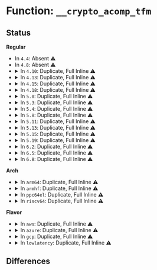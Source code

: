 # Function: <code>__crypto_acomp_tfm</code>

## Status
<b>Regular</b>
<ul>
<li>
In <code>4.4</code>: Absent ⚠️
</li>
<li>
In <code>4.8</code>: Absent ⚠️
</li>
<li>
<details>
<summary>In <code>4.10</code>: Duplicate, Full Inline ⚠️</summary>

**Collision:** Static Duplication

**Inline:** Full

**Transformation:** False

**Instances:**

```
In crypto/acompress.c (ffffffff813fa569)
Location: include/crypto/acompress.h:125
Inline: True
Inline callers:
  - crypto/acompress.c:crypto_acomp_init_tfm
  - crypto/acompress.c:crypto_acomp_exit_tfm
```
```
In crypto/scompress.c (0)
Location: include/crypto/acompress.h:125
Inline: True
```
</details>
</li>
<li>
<details>
<summary>In <code>4.13</code>: Duplicate, Full Inline ⚠️</summary>

**Collision:** Static Duplication

**Inline:** Full

**Transformation:** False

**Instances:**

```
In crypto/acompress.c (ffffffff81406d40)
Location: include/crypto/acompress.h:125
Inline: True
Inline callers:
  - crypto/acompress.c:crypto_acomp_init_tfm
  - crypto/acompress.c:crypto_acomp_exit_tfm
```
```
In crypto/scompress.c (0)
Location: include/crypto/acompress.h:125
Inline: True
```
</details>
</li>
<li>
<details>
<summary>In <code>4.15</code>: Duplicate, Full Inline ⚠️</summary>

**Collision:** Static Duplication

**Inline:** Full

**Transformation:** False

**Instances:**

```
In crypto/acompress.c (ffffffff8142f680)
Location: include/crypto/acompress.h:125
Inline: True
Inline callers:
  - crypto/acompress.c:crypto_acomp_init_tfm
  - crypto/acompress.c:crypto_acomp_exit_tfm
```
```
In crypto/scompress.c (0)
Location: include/crypto/acompress.h:125
Inline: True
```
</details>
</li>
<li>
<details>
<summary>In <code>4.18</code>: Duplicate, Full Inline ⚠️</summary>

**Collision:** Static Duplication

**Inline:** Full

**Transformation:** False

**Instances:**

```
In crypto/acompress.c (ffffffff81462390)
Location: include/crypto/acompress.h:125
Inline: True
Inline callers:
  - crypto/acompress.c:acomp_request_free
  - crypto/acompress.c:crypto_acomp_init_tfm
  - crypto/acompress.c:crypto_acomp_exit_tfm
```
```
In crypto/scompress.c (ffffffff81462c15)
Location: include/crypto/acompress.h:125
Inline: True
Inline callers:
  - crypto/scompress.c:crypto_acomp_scomp_free_ctx
  - crypto/scompress.c:crypto_acomp_scomp_alloc_ctx
  - crypto/scompress.c:crypto_init_scomp_ops_async
  - crypto/scompress.c:scomp_acomp_comp_decomp
```
</details>
</li>
<li>
<details>
<summary>In <code>5.0</code>: Duplicate, Full Inline ⚠️</summary>

**Collision:** Static Duplication

**Inline:** Full

**Transformation:** False

**Instances:**

```
In crypto/acompress.c (ffffffff8147fff0)
Location: include/crypto/acompress.h:125
Inline: True
Inline callers:
  - crypto/acompress.c:acomp_request_free
  - crypto/acompress.c:crypto_acomp_init_tfm
  - crypto/acompress.c:crypto_acomp_exit_tfm
```
```
In crypto/scompress.c (ffffffff81480895)
Location: include/crypto/acompress.h:125
Inline: True
Inline callers:
  - crypto/scompress.c:crypto_acomp_scomp_free_ctx
  - crypto/scompress.c:crypto_acomp_scomp_alloc_ctx
  - crypto/scompress.c:crypto_init_scomp_ops_async
  - crypto/scompress.c:scomp_acomp_comp_decomp
```
</details>
</li>
<li>
<details>
<summary>In <code>5.3</code>: Duplicate, Full Inline ⚠️</summary>

**Collision:** Static Duplication

**Inline:** Full

**Transformation:** False

**Instances:**

```
In crypto/acompress.c (ffffffff814ae243)
Location: include/crypto/acompress.h:120
Inline: True
Inline callers:
  - crypto/acompress.c:acomp_request_free
  - crypto/acompress.c:crypto_acomp_init_tfm
  - crypto/acompress.c:crypto_acomp_exit_tfm
```
```
In crypto/scompress.c (ffffffff814aea85)
Location: include/crypto/acompress.h:120
Inline: True
Inline callers:
  - crypto/scompress.c:crypto_acomp_scomp_free_ctx
  - crypto/scompress.c:crypto_acomp_scomp_alloc_ctx
  - crypto/scompress.c:crypto_init_scomp_ops_async
  - crypto/scompress.c:scomp_acomp_comp_decomp
```
</details>
</li>
<li>
<details>
<summary>In <code>5.4</code>: Duplicate, Full Inline ⚠️</summary>

**Collision:** Static Duplication

**Inline:** Full

**Transformation:** False

**Instances:**

```
In crypto/acompress.c (ffffffff814c8ed3)
Location: include/crypto/acompress.h:120
Inline: True
Inline callers:
  - crypto/acompress.c:acomp_request_free
  - crypto/acompress.c:crypto_acomp_init_tfm
  - crypto/acompress.c:crypto_acomp_exit_tfm
```
```
In crypto/scompress.c (ffffffff814c9715)
Location: include/crypto/acompress.h:120
Inline: True
Inline callers:
  - crypto/scompress.c:crypto_acomp_scomp_free_ctx
  - crypto/scompress.c:crypto_acomp_scomp_alloc_ctx
  - crypto/scompress.c:crypto_init_scomp_ops_async
  - crypto/scompress.c:scomp_acomp_comp_decomp
```
</details>
</li>
<li>
<details>
<summary>In <code>5.8</code>: Duplicate, Full Inline ⚠️</summary>

**Collision:** Static Duplication

**Inline:** Full

**Transformation:** False

**Instances:**

```
In crypto/acompress.c (ffffffff815282d3)
Location: include/crypto/acompress.h:120
Inline: True
Inline callers:
  - crypto/acompress.c:acomp_request_free
  - crypto/acompress.c:crypto_acomp_init_tfm
  - crypto/acompress.c:crypto_acomp_exit_tfm
```
```
In crypto/scompress.c (ffffffff81528ad5)
Location: include/crypto/acompress.h:120
Inline: True
Inline callers:
  - crypto/scompress.c:crypto_acomp_scomp_free_ctx
  - crypto/scompress.c:crypto_acomp_scomp_alloc_ctx
  - crypto/scompress.c:crypto_init_scomp_ops_async
  - crypto/scompress.c:scomp_acomp_comp_decomp
```
</details>
</li>
<li>
<details>
<summary>In <code>5.11</code>: Duplicate, Full Inline ⚠️</summary>

**Collision:** Static Duplication

**Inline:** Full

**Transformation:** False

**Instances:**

```
In mm/zswap.c (ffffffff812cd56d)
Location: include/crypto/acompress.h:138
Inline: True
Inline callers:
  - mm/zswap.c:zswap_frontswap_load
  - mm/zswap.c:zswap_frontswap_store
  - mm/zswap.c:zswap_writeback_entry
```
```
In crypto/acompress.c (ffffffff81545283)
Location: include/crypto/acompress.h:138
Inline: True
Inline callers:
  - crypto/acompress.c:acomp_request_free
  - crypto/acompress.c:crypto_acomp_init_tfm
  - crypto/acompress.c:crypto_acomp_exit_tfm
```
```
In crypto/scompress.c (ffffffff81545aa5)
Location: include/crypto/acompress.h:138
Inline: True
Inline callers:
  - crypto/scompress.c:crypto_acomp_scomp_free_ctx
  - crypto/scompress.c:crypto_acomp_scomp_alloc_ctx
  - crypto/scompress.c:crypto_init_scomp_ops_async
  - crypto/scompress.c:scomp_acomp_comp_decomp
```
</details>
</li>
<li>
<details>
<summary>In <code>5.13</code>: Duplicate, Full Inline ⚠️</summary>

**Collision:** Static Duplication

**Inline:** Full

**Transformation:** False

**Instances:**

```
In mm/zswap.c (ffffffff812d3fc5)
Location: include/crypto/acompress.h:138
Inline: True
Inline callers:
  - mm/zswap.c:zswap_frontswap_load
  - mm/zswap.c:zswap_frontswap_store
  - mm/zswap.c:zswap_writeback_entry
```
```
In crypto/acompress.c (ffffffff8154d913)
Location: include/crypto/acompress.h:138
Inline: True
Inline callers:
  - crypto/acompress.c:acomp_request_free
  - crypto/acompress.c:crypto_acomp_init_tfm
  - crypto/acompress.c:crypto_acomp_exit_tfm
```
```
In crypto/scompress.c (ffffffff8154e125)
Location: include/crypto/acompress.h:138
Inline: True
Inline callers:
  - crypto/scompress.c:crypto_acomp_scomp_free_ctx
  - crypto/scompress.c:crypto_acomp_scomp_alloc_ctx
  - crypto/scompress.c:crypto_init_scomp_ops_async
  - crypto/scompress.c:scomp_acomp_comp_decomp
```
</details>
</li>
<li>
<details>
<summary>In <code>5.15</code>: Duplicate, Full Inline ⚠️</summary>

**Collision:** Static Duplication

**Inline:** Full

**Transformation:** False

**Instances:**

```
In mm/zswap.c (ffffffff81319c6f)
Location: include/crypto/acompress.h:138
Inline: True
Inline callers:
  - mm/zswap.c:zswap_frontswap_load
  - mm/zswap.c:zswap_frontswap_store
  - mm/zswap.c:zswap_writeback_entry
```
```
In crypto/acompress.c (ffffffff815ae0f3)
Location: include/crypto/acompress.h:138
Inline: True
Inline callers:
  - crypto/acompress.c:acomp_request_free
  - crypto/acompress.c:crypto_acomp_init_tfm
  - crypto/acompress.c:crypto_acomp_exit_tfm
```
```
In crypto/scompress.c (ffffffff815ae995)
Location: include/crypto/acompress.h:138
Inline: True
Inline callers:
  - crypto/scompress.c:crypto_acomp_scomp_free_ctx
  - crypto/scompress.c:crypto_acomp_scomp_alloc_ctx
  - crypto/scompress.c:crypto_init_scomp_ops_async
  - crypto/scompress.c:scomp_acomp_comp_decomp
```
</details>
</li>
<li>
<details>
<summary>In <code>5.19</code>: Duplicate, Full Inline ⚠️</summary>

**Collision:** Static Duplication

**Inline:** Full

**Transformation:** False

**Instances:**

```
In mm/zswap.c (0)
Location: include/crypto/acompress.h:138
Inline: True
```
```
In crypto/acompress.c (ffffffff816564f5)
Location: include/crypto/acompress.h:138
Inline: True
Inline callers:
  - crypto/acompress.c:crypto_acomp_init_tfm
  - crypto/acompress.c:crypto_acomp_exit_tfm
```
```
In crypto/scompress.c (0)
Location: include/crypto/acompress.h:138
Inline: True
```
</details>
</li>
<li>
<details>
<summary>In <code>6.2</code>: Duplicate, Full Inline ⚠️</summary>

**Collision:** Static Duplication

**Inline:** Full

**Transformation:** False

**Instances:**

```
In mm/zswap.c (0)
Location: include/crypto/acompress.h:139
Inline: True
```
```
In crypto/acompress.c (ffffffff81710735)
Location: include/crypto/acompress.h:139
Inline: True
Inline callers:
  - crypto/acompress.c:crypto_acomp_init_tfm
  - crypto/acompress.c:crypto_acomp_exit_tfm
```
```
In crypto/scompress.c (0)
Location: include/crypto/acompress.h:139
Inline: True
```
</details>
</li>
<li>
<details>
<summary>In <code>6.5</code>: Duplicate, Full Inline ⚠️</summary>

**Collision:** Static Duplication

**Inline:** Full

**Transformation:** False

**Instances:**

```
In mm/zswap.c (0)
Location: include/crypto/acompress.h:141
Inline: True
```
```
In crypto/acompress.c (ffffffff8174b1e5)
Location: include/crypto/acompress.h:141
Inline: True
Inline callers:
  - crypto/acompress.c:crypto_acomp_init_tfm
  - crypto/acompress.c:crypto_acomp_exit_tfm
```
```
In crypto/scompress.c (0)
Location: include/crypto/acompress.h:141
Inline: True
```
</details>
</li>
<li>
<details>
<summary>In <code>6.8</code>: Duplicate, Full Inline ⚠️</summary>

**Collision:** Static Duplication

**Inline:** Full

**Transformation:** False

**Instances:**

```
In mm/zswap.c (0)
Location: include/crypto/acompress.h:141
Inline: True
```
```
In crypto/acompress.c (ffffffff8178d0b5)
Location: include/crypto/acompress.h:141
Inline: True
Inline callers:
  - crypto/acompress.c:crypto_acomp_init_tfm
  - crypto/acompress.c:crypto_acomp_exit_tfm
```
```
In crypto/scompress.c (0)
Location: include/crypto/acompress.h:141
Inline: True
```
</details>
</li>
</ul>
<b>Arch</b>
<ul>
<li>
<details>
<summary>In <code>arm64</code>: Duplicate, Full Inline ⚠️</summary>

**Collision:** Static Duplication

**Inline:** Full

**Transformation:** False

**Instances:**

```
In crypto/acompress.c (ffff8000105c498c)
Location: include/crypto/acompress.h:120
Inline: True
Inline callers:
  - crypto/acompress.c:acomp_request_free
  - crypto/acompress.c:crypto_acomp_init_tfm
  - crypto/acompress.c:crypto_acomp_exit_tfm
```
```
In crypto/scompress.c (ffff8000105c53e0)
Location: include/crypto/acompress.h:120
Inline: True
Inline callers:
  - crypto/scompress.c:crypto_acomp_scomp_free_ctx
  - crypto/scompress.c:crypto_acomp_scomp_alloc_ctx
  - crypto/scompress.c:crypto_init_scomp_ops_async
  - crypto/scompress.c:scomp_acomp_comp_decomp
```
</details>
</li>
<li>
<details>
<summary>In <code>armhf</code>: Duplicate, Full Inline ⚠️</summary>

**Collision:** Static Duplication

**Inline:** Full

**Transformation:** False

**Instances:**

```
In crypto/acompress.c (c0771a70)
Location: include/crypto/acompress.h:120
Inline: True
Inline callers:
  - crypto/acompress.c:acomp_request_free
  - crypto/acompress.c:crypto_acomp_init_tfm
  - crypto/acompress.c:crypto_acomp_exit_tfm
```
```
In crypto/scompress.c (c07722d0)
Location: include/crypto/acompress.h:120
Inline: True
Inline callers:
  - crypto/scompress.c:crypto_acomp_scomp_free_ctx
  - crypto/scompress.c:crypto_acomp_scomp_alloc_ctx
  - crypto/scompress.c:crypto_init_scomp_ops_async
  - crypto/scompress.c:scomp_acomp_comp_decomp
```
</details>
</li>
<li>
<details>
<summary>In <code>ppc64el</code>: Duplicate, Full Inline ⚠️</summary>

**Collision:** Static Duplication

**Inline:** Full

**Transformation:** False

**Instances:**

```
In crypto/acompress.c (c00000000074dce8)
Location: include/crypto/acompress.h:120
Inline: True
Inline callers:
  - crypto/acompress.c:acomp_request_free
  - crypto/acompress.c:crypto_acomp_init_tfm
  - crypto/acompress.c:crypto_acomp_exit_tfm
```
```
In crypto/scompress.c (c00000000074eb20)
Location: include/crypto/acompress.h:120
Inline: True
Inline callers:
  - crypto/scompress.c:crypto_acomp_scomp_free_ctx
  - crypto/scompress.c:crypto_acomp_scomp_alloc_ctx
  - crypto/scompress.c:crypto_init_scomp_ops_async
  - crypto/scompress.c:scomp_acomp_comp_decomp
```
</details>
</li>
<li>
<details>
<summary>In <code>riscv64</code>: Duplicate, Full Inline ⚠️</summary>

**Collision:** Static Duplication

**Inline:** Full

**Transformation:** False

**Instances:**

```
In crypto/acompress.c (ffffffe000408e50)
Location: include/crypto/acompress.h:120
Inline: True
Inline callers:
  - crypto/acompress.c:acomp_request_free
  - crypto/acompress.c:crypto_acomp_init_tfm
  - crypto/acompress.c:crypto_acomp_exit_tfm
```
```
In crypto/scompress.c (ffffffe0004096fe)
Location: include/crypto/acompress.h:120
Inline: True
Inline callers:
  - crypto/scompress.c:crypto_acomp_scomp_free_ctx
  - crypto/scompress.c:crypto_acomp_scomp_alloc_ctx
  - crypto/scompress.c:crypto_init_scomp_ops_async
  - crypto/scompress.c:scomp_acomp_comp_decomp
```
</details>
</li>
</ul>
<b>Flavor</b>
<ul>
<li>
<details>
<summary>In <code>aws</code>: Duplicate, Full Inline ⚠️</summary>

**Collision:** Static Duplication

**Inline:** Full

**Transformation:** False

**Instances:**

```
In crypto/acompress.c (ffffffff814c14b3)
Location: include/crypto/acompress.h:120
Inline: True
Inline callers:
  - crypto/acompress.c:acomp_request_free
  - crypto/acompress.c:crypto_acomp_init_tfm
  - crypto/acompress.c:crypto_acomp_exit_tfm
```
```
In crypto/scompress.c (ffffffff814c1cf5)
Location: include/crypto/acompress.h:120
Inline: True
Inline callers:
  - crypto/scompress.c:crypto_acomp_scomp_free_ctx
  - crypto/scompress.c:crypto_acomp_scomp_alloc_ctx
  - crypto/scompress.c:crypto_init_scomp_ops_async
  - crypto/scompress.c:scomp_acomp_comp_decomp
```
</details>
</li>
<li>
<details>
<summary>In <code>azure</code>: Duplicate, Full Inline ⚠️</summary>

**Collision:** Static Duplication

**Inline:** Full

**Transformation:** False

**Instances:**

```
In crypto/acompress.c (ffffffff814b1ed3)
Location: include/crypto/acompress.h:120
Inline: True
Inline callers:
  - crypto/acompress.c:acomp_request_free
  - crypto/acompress.c:crypto_acomp_init_tfm
  - crypto/acompress.c:crypto_acomp_exit_tfm
```
```
In crypto/scompress.c (ffffffff814b2715)
Location: include/crypto/acompress.h:120
Inline: True
Inline callers:
  - crypto/scompress.c:crypto_acomp_scomp_free_ctx
  - crypto/scompress.c:crypto_acomp_scomp_alloc_ctx
  - crypto/scompress.c:crypto_init_scomp_ops_async
  - crypto/scompress.c:scomp_acomp_comp_decomp
```
</details>
</li>
<li>
<details>
<summary>In <code>gcp</code>: Duplicate, Full Inline ⚠️</summary>

**Collision:** Static Duplication

**Inline:** Full

**Transformation:** False

**Instances:**

```
In crypto/acompress.c (ffffffff814bd543)
Location: include/crypto/acompress.h:120
Inline: True
Inline callers:
  - crypto/acompress.c:acomp_request_free
  - crypto/acompress.c:crypto_acomp_init_tfm
  - crypto/acompress.c:crypto_acomp_exit_tfm
```
```
In crypto/scompress.c (ffffffff814bdd85)
Location: include/crypto/acompress.h:120
Inline: True
Inline callers:
  - crypto/scompress.c:crypto_acomp_scomp_free_ctx
  - crypto/scompress.c:crypto_acomp_scomp_alloc_ctx
  - crypto/scompress.c:crypto_init_scomp_ops_async
  - crypto/scompress.c:scomp_acomp_comp_decomp
```
</details>
</li>
<li>
<details>
<summary>In <code>lowlatency</code>: Duplicate, Full Inline ⚠️</summary>

**Collision:** Static Duplication

**Inline:** Full

**Transformation:** False

**Instances:**

```
In crypto/acompress.c (ffffffff814d6013)
Location: include/crypto/acompress.h:120
Inline: True
Inline callers:
  - crypto/acompress.c:acomp_request_free
  - crypto/acompress.c:crypto_acomp_init_tfm
  - crypto/acompress.c:crypto_acomp_exit_tfm
```
```
In crypto/scompress.c (ffffffff814d6855)
Location: include/crypto/acompress.h:120
Inline: True
Inline callers:
  - crypto/scompress.c:crypto_acomp_scomp_free_ctx
  - crypto/scompress.c:crypto_acomp_scomp_alloc_ctx
  - crypto/scompress.c:crypto_init_scomp_ops_async
  - crypto/scompress.c:scomp_acomp_comp_decomp
```
</details>
</li>
</ul>

## Differences
